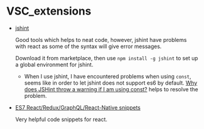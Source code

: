 # VSC_extensions

- [jshint](https://marketplace.visualstudio.com/items?itemName=dbaeumer.jshint)

    Good tools which helps to neat code, however, jshint have problems with react as some of the syntax will give error messages.

    Download it from marketplace, then use `npm install -g jshint` to set up a global environment for jshint.

    - When I use jshint, I have encountered problems when using `const`, seems like in order to let jshint does not support es6 by default. [Why does JSHint throw a warning if I am using const?](https://stackoverflow.com/questions/27441803/why-does-jshint-throw-a-warning-if-i-am-using-const) helps to resolve the problem.

- [ES7 React/Redux/GraphQL/React-Native snippets](https://marketplace.visualstudio.com/items?itemName=dsznajder.es7-react-js-snippets)

    Very helpful code snippets for react.
